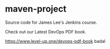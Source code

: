 # maven-project
Source code for James Lee's Jenkins course.

Check out our Latest DevOps PDF book.

https://www.level-up.one/devops-pdf-book
 badal

